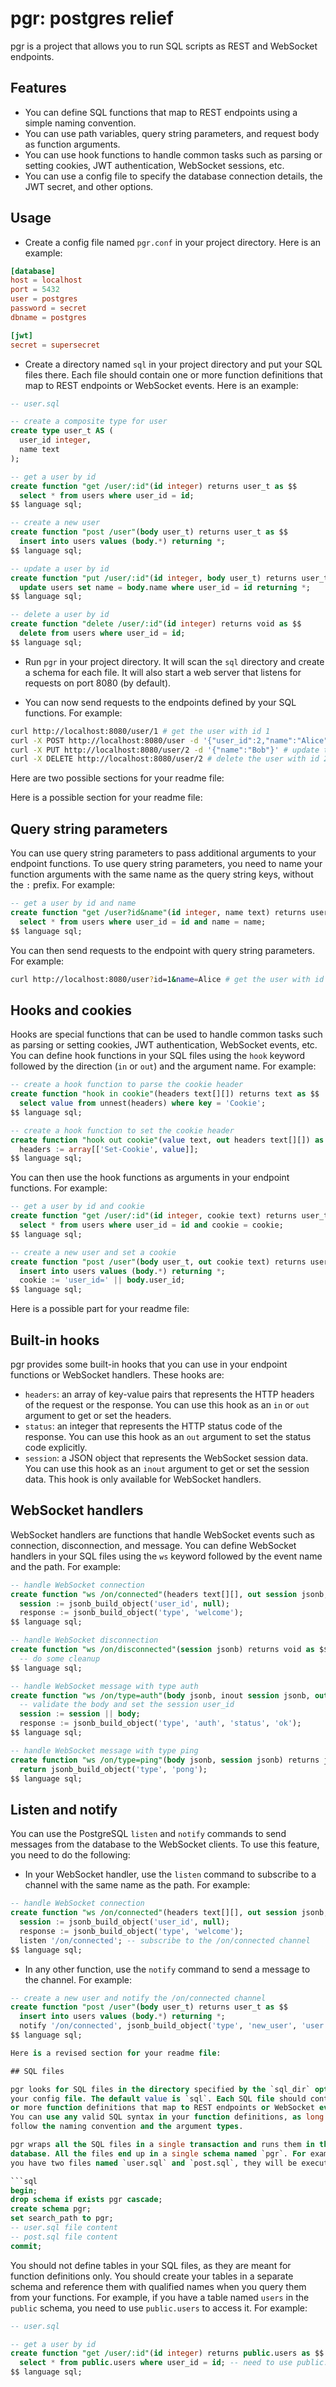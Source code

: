 # pgr: postgres relief

pgr is a project that allows you to run SQL scripts as REST and WebSocket
endpoints.

## Features

- You can define SQL functions that map to REST endpoints using a simple naming convention.
- You can use path variables, query string parameters, and request body as function arguments.
- You can use hook functions to handle common tasks such as parsing or setting cookies, JWT authentication, WebSocket sessions, etc.
- You can use a config file to specify the database connection details, the JWT secret, and other options.

## Usage

- Create a config file named `pgr.conf` in your project directory. Here is an example:

```conf
[database]
host = localhost
port = 5432
user = postgres
password = secret
dbname = postgres

[jwt]
secret = supersecret
```

- Create a directory named `sql` in your project directory and put your SQL
  files there. Each file should contain one or more function definitions that
  map to REST endpoints or WebSocket events. Here is an example:

```sql
-- user.sql

-- create a composite type for user
create type user_t AS (
  user_id integer,
  name text
);

-- get a user by id
create function "get /user/:id"(id integer) returns user_t as $$
  select * from users where user_id = id;
$$ language sql;

-- create a new user
create function "post /user"(body user_t) returns user_t as $$
  insert into users values (body.*) returning *;
$$ language sql;

-- update a user by id
create function "put /user/:id"(id integer, body user_t) returns user_t as $$
  update users set name = body.name where user_id = id returning *;
$$ language sql;

-- delete a user by id
create function "delete /user/:id"(id integer) returns void as $$
  delete from users where user_id = id;
$$ language sql;
```

- Run `pgr` in your project directory. It will scan the `sql` directory and
  create a schema for each file. It will also start a web server that listens
  for requests on port 8080 (by default).

- You can now send requests to the endpoints defined by your SQL functions. For example:

```sh
curl http://localhost:8080/user/1 # get the user with id 1
curl -X POST http://localhost:8080/user -d '{"user_id":2,"name":"Alice"}' # create a new user with id 2 and name Alice
curl -X PUT http://localhost:8080/user/2 -d '{"name":"Bob"}' # update the name of the user with id 2 to Bob
curl -X DELETE http://localhost:8080/user/2 # delete the user with id 2
```

Here are two possible sections for your readme file:

Here is a possible section for your readme file:

## Query string parameters

You can use query string parameters to pass additional arguments to your
endpoint functions. To use query string parameters, you need to name your
function arguments with the same name as the query string keys, without the `:`
prefix. For example:

```sql
-- get a user by id and name
create function "get /user?id&name"(id integer, name text) returns user_t as $$
  select * from users where user_id = id and name = name;
$$ language sql;
```

You can then send requests to the endpoint with query string parameters. For example:

```sh
curl http://localhost:8080/user?id=1&name=Alice # get the user with id 1 and name Alice
```

## Hooks and cookies

Hooks are special functions that can be used to handle common tasks such as
parsing or setting cookies, JWT authentication, WebSocket events, etc. You can
define hook functions in your SQL files using the `hook` keyword followed by
the direction (`in` or `out`) and the argument name. For example:

```sql
-- create a hook function to parse the cookie header
create function "hook in cookie"(headers text[][]) returns text as $$
  select value from unnest(headers) where key = 'Cookie';
$$ language sql;

-- create a hook function to set the cookie header
create function "hook out cookie"(value text, out headers text[][]) as $$
  headers := array[['Set-Cookie', value]];
$$ language sql;
```

You can then use the hook functions as arguments in your endpoint functions. For example:

```sql
-- get a user by id and cookie
create function "get /user/:id"(id integer, cookie text) returns user_t as $$
  select * from users where user_id = id and cookie = cookie;
$$ language sql;

-- create a new user and set a cookie
create function "post /user"(body user_t, out cookie text) returns user_t as $$
  insert into users values (body.*) returning *;
  cookie := 'user_id=' || body.user_id;
$$ language sql;
```
Here is a possible part for your readme file:

## Built-in hooks

pgr provides some built-in hooks that you can use in your endpoint functions or WebSocket handlers. These hooks are:

- `headers`: an array of key-value pairs that represents the HTTP headers of
  the request or the response. You can use this hook as an `in` or `out`
  argument to get or set the headers.
- `status`: an integer that represents the HTTP status code of the response.
  You can use this hook as an `out` argument to set the status code explicitly.
- `session`: a JSON object that represents the WebSocket session data. You can
  use this hook as an `inout` argument to get or set the session data. This
  hook is only available for WebSocket handlers.

## WebSocket handlers

WebSocket handlers are functions that handle WebSocket events such as
connection, disconnection, and message. You can define WebSocket handlers in
your SQL files using the `ws` keyword followed by the event name and the path.
For example:

```sql
-- handle WebSocket connection
create function "ws /on/connected"(headers text[][], out session jsonb, out response jsonb) as $$
  session := jsonb_build_object('user_id', null);
  response := jsonb_build_object('type', 'welcome');
$$ language sql;

-- handle WebSocket disconnection
create function "ws /on/disconnected"(session jsonb) returns void as $$
  -- do some cleanup
$$ language sql;

-- handle WebSocket message with type auth
create function "ws /on/type=auth"(body jsonb, inout session jsonb, out response jsonb) as $$
  -- validate the body and set the session user_id
  session := session || body;
  response := jsonb_build_object('type', 'auth', 'status', 'ok');
$$ language sql;

-- handle WebSocket message with type ping
create function "ws /on/type=ping"(body jsonb, session jsonb) returns jsonb as $$
  return jsonb_build_object('type', 'pong');
$$ language sql;
```
## Listen and notify

You can use the PostgreSQL `listen` and `notify` commands to send messages from
the database to the WebSocket clients. To use this feature, you need to do the following:

- In your WebSocket handler, use the `listen` command to subscribe to a channel with the same name as the path. For example:

```sql
-- handle WebSocket connection
create function "ws /on/connected"(headers text[][], out session jsonb, out response jsonb) as $$
  session := jsonb_build_object('user_id', null);
  response := jsonb_build_object('type', 'welcome');
  listen '/on/connected'; -- subscribe to the /on/connected channel
$$ language sql;
```

- In any other function, use the `notify` command to send a message to the channel. For example:

```sql
-- create a new user and notify the /on/connected channel
create function "post /user"(body user_t) returns user_t as $$
  insert into users values (body.*) returning *;
  notify '/on/connected', jsonb_build_object('type', 'new_user', 'user', body.*)::text; -- send a message to the /on/connected channel
$$ language sql;

Here is a revised section for your readme file:

## SQL files

pgr looks for SQL files in the directory specified by the `sql_dir` option in
your config file. The default value is `sql`. Each SQL file should contain one
or more function definitions that map to REST endpoints or WebSocket events.
You can use any valid SQL syntax in your function definitions, as long as they
follow the naming convention and the argument types.

pgr wraps all the SQL files in a single transaction and runs them in the
database. All the files end up in a single schema named `pgr`. For example, if
you have two files named `user.sql` and `post.sql`, they will be executed as:

```sql
begin;
drop schema if exists pgr cascade;
create schema pgr;
set search_path to pgr;
-- user.sql file content
-- post.sql file content
commit;
```

You should not define tables in your SQL files, as they are meant for function
definitions only. You should create your tables in a separate schema and
reference them with qualified names when you query them from your functions.
For example, if you have a table named `users` in the `public` schema, you need
to use `public.users` to access it. For example:

```sql
-- user.sql

-- get a user by id
create function "get /user/:id"(id integer) returns public.users as $$
  select * from public.users where user_id = id; -- need to use public.users here
$$ language sql;
```
